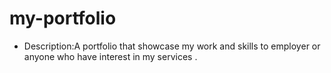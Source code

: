 # my-portfolio
- Description:A portfolio that showcase my work and skills to employer or anyone who have interest in my services .
